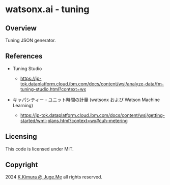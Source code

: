 # watsonx.ai - tuning


## Overview

Tuning JSON generator.


## References

- Tuning Studio
  - https://jp-tok.dataplatform.cloud.ibm.com/docs/content/wsj/analyze-data/fm-tuning-studio.html?context=wx

- キャパシティー・ユニット時間の計量 (watsonx および Watson Machine Learning)
  - https://jp-tok.dataplatform.cloud.ibm.com/docs/content/wsj/getting-started/wml-plans.html?context=wx#cuh-metering


## Licensing

This code is licensed under MIT.


## Copyright

2024  [K.Kimura @ Juge.Me](https://github.com/dotnsf) all rights reserved.
